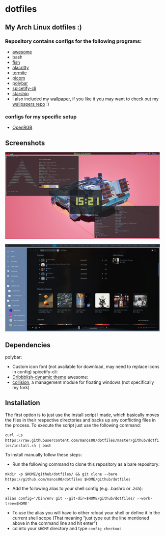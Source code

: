 # dotfiles
## My Arch Linux dotfiles :)
### Repository contains configs for the following programs:
- [awesome](https://awesomewm.org/)
- bash
- [fish](https://github.com/fish-shell/fish-shell)
- [alacritty](https://github.com/alacritty/alacritty)
- [termite](https://github.com/thestinger/termite/)
- [picom](https://github.com/yshui/picom)
- [polybar](https://github.com/polybar/polybar)
- [spicetify-cli](https://github.com/khanhas/spicetify-cli)
- [starship](https://github.com/starship/starship)
- I also included my [wallpaper](https://github.com/manos00/dotfiles/blob/master/github/dotfiles/outtatime.jpg), if you like it you may want to check out my [wallpapers repo](https://github.com/manos00/wallpapers) :)
### configs for my specific setup
- [OpenRGB](https://github.com/CalcProgrammer1/OpenRGB)

## Screenshots
![Demo screenshot 1](github/dotfiles/demo1.png)

![Demo screenshot 2](github/dotfiles/demo2.png)

## Dependencies
polybar:
- Custom icon font (not available for download, may need to replace icons in config)
spicetify-cli:
- [Dribbblish-dynamic theme](https://github.com/JulienMaille/dribbblish-dynamic-theme)
awesome:
- [collision](https://github.com/manos00/collision), a management module for floating windows (not specifically my fork)

## Installation
The first option is to just use the install script I made, which basically moves the files in their respective directories and backs up any conflicting files in the process.
To execute the script just use the following command:

``curl -Ls https://raw.githubusercontent.com/manos00/dotfiles/master/github/dotfiles/install.sh | bash``

To install manually follow these steps:
- Run the following command to clone this repository as a bare repository:

``mkdir -p $HOME/github/dotfiles/ && git clone --bare https://github.com/manos00/dotfiles $HOME/github/dotfiles``
- Add the following alias to your shell config (e.g. .bashrc or .zsh):

``alias config='/bin/env git --git-dir=$HOME/github/dotfiles/ --work-tree=$HOME'``
- To use the alias you will have to either reload your shell or define it in the current shell scope (That meaning "just type out the line mentioned above in the command line and hit enter")
- cd into your ``$HOME`` directory and type ``config checkout``
